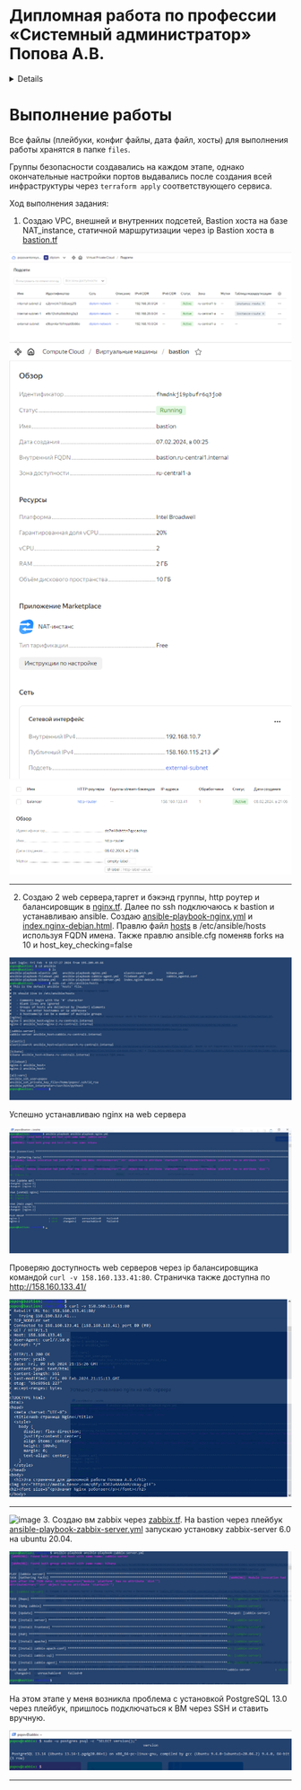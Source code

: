 #  Дипломная работа по профессии «Системный администратор» Попова А.В.

<details>

Содержание
==========
* [Задача](#Задача)
* [Инфраструктура](#Инфраструктура)
    * [Сайт](#Сайт)
    * [Мониторинг](#Мониторинг)
    * [Логи](#Логи)
    * [Сеть](#Сеть)
    * [Резервное копирование](#Резервное-копирование)
    * [Дополнительно](#Дополнительно)
* [Выполнение работы](#Выполнение-работы)
* [Критерии сдачи](#Критерии-сдачи)
* [Как правильно задавать вопросы дипломному руководителю](#Как-правильно-задавать-вопросы-дипломному-руководителю) 

---------

## Задача
Ключевая задача — разработать отказоустойчивую инфраструктуру для сайта, включающую мониторинг, сбор логов и резервное копирование основных данных. Инфраструктура должна размещаться в [Yandex Cloud](https://cloud.yandex.com/) и отвечать минимальным стандартам безопасности: запрещается выкладывать токен от облака в git. Используйте [инструкцию](https://cloud.yandex.ru/docs/tutorials/infrastructure-management/terraform-quickstart#get-credentials).

**Перед началом работы над дипломным заданием изучите [Инструкция по экономии облачных ресурсов](https://github.com/netology-code/devops-materials/blob/master/cloudwork.MD).**

## Инфраструктура
Для развёртки инфраструктуры используйте Terraform и Ansible.  

Не используйте для ansible inventory ip-адреса! Вместо этого используйте fqdn имена виртуальных машин в зоне ".ru-central1.internal". Пример: example.ru-central1.internal  

Важно: используйте по-возможности **минимальные конфигурации ВМ**:2 ядра 20% Intel ice lake, 2-4Гб памяти, 10hdd, прерываемая. 

**Так как прерываемая ВМ проработает не больше 24ч, перед сдачей работы на проверку дипломному руководителю сделайте ваши ВМ постоянно работающими.**

Ознакомьтесь со всеми пунктами из этой секции, не беритесь сразу выполнять задание, не дочитав до конца. Пункты взаимосвязаны и могут влиять друг на друга.

### Сайт
Создайте две ВМ в разных зонах, установите на них сервер nginx, если его там нет. ОС и содержимое ВМ должно быть идентичным, это будут наши веб-сервера.

Используйте набор статичных файлов для сайта. Можно переиспользовать сайт из домашнего задания.

Создайте [Target Group](https://cloud.yandex.com/docs/application-load-balancer/concepts/target-group), включите в неё две созданных ВМ.

Создайте [Backend Group](https://cloud.yandex.com/docs/application-load-balancer/concepts/backend-group), настройте backends на target group, ранее созданную. Настройте healthcheck на корень (/) и порт 80, протокол HTTP.

Создайте [HTTP router](https://cloud.yandex.com/docs/application-load-balancer/concepts/http-router). Путь укажите — /, backend group — созданную ранее.

Создайте [Application load balancer](https://cloud.yandex.com/en/docs/application-load-balancer/) для распределения трафика на веб-сервера, созданные ранее. Укажите HTTP router, созданный ранее, задайте listener тип auto, порт 80.

Протестируйте сайт
`curl -v <публичный IP балансера>:80` 

### Мониторинг
Создайте ВМ, разверните на ней Zabbix. На каждую ВМ установите Zabbix Agent, настройте агенты на отправление метрик в Zabbix. 

Настройте дешборды с отображением метрик, минимальный набор — по принципу USE (Utilization, Saturation, Errors) для CPU, RAM, диски, сеть, http запросов к веб-серверам. Добавьте необходимые tresholds на соответствующие графики.

### Логи
Cоздайте ВМ, разверните на ней Elasticsearch. Установите filebeat в ВМ к веб-серверам, настройте на отправку access.log, error.log nginx в Elasticsearch.

Создайте ВМ, разверните на ней Kibana, сконфигурируйте соединение с Elasticsearch.

### Сеть
Разверните один VPC. Сервера web, Elasticsearch поместите в приватные подсети. Сервера Zabbix, Kibana, application load balancer определите в публичную подсеть.

Настройте [Security Groups](https://cloud.yandex.com/docs/vpc/concepts/security-groups) соответствующих сервисов на входящий трафик только к нужным портам.

Настройте ВМ с публичным адресом, в которой будет открыт только один порт — ssh.  Эта вм будет реализовывать концепцию  [bastion host]( https://cloud.yandex.ru/docs/tutorials/routing/bastion) . Синоним "bastion host" - "Jump host". Подключение  ansible к серверам web и Elasticsearch через данный bastion host можно сделать с помощью  [ProxyCommand](https://docs.ansible.com/ansible/latest/network/user_guide/network_debug_troubleshooting.html#network-delegate-to-vs-proxycommand) . Допускается установка и запуск ansible непосредственно на bastion host.(Этот вариант легче в настройке)

### Резервное копирование
Создайте snapshot дисков всех ВМ. Ограничьте время жизни snaphot в неделю. Сами snaphot настройте на ежедневное копирование.

### Дополнительно
Не входит в минимальные требования. 

1. Для Zabbix можно реализовать разделение компонент - frontend, server, database. Frontend отдельной ВМ поместите в публичную подсеть, назначте публичный IP. Server поместите в приватную подсеть, настройте security group на разрешение трафика между frontend и server. Для Database используйте [Yandex Managed Service for PostgreSQL](https://cloud.yandex.com/en-ru/services/managed-postgresql). Разверните кластер из двух нод с автоматическим failover.
2. Вместо конкретных ВМ, которые входят в target group, можно создать [Instance Group](https://cloud.yandex.com/en/docs/compute/concepts/instance-groups/), для которой настройте следующие правила автоматического горизонтального масштабирования: минимальное количество ВМ на зону — 1, максимальный размер группы — 3.
3. В Elasticsearch добавьте мониторинг логов самого себя, Kibana, Zabbix, через filebeat. Можно использовать logstash тоже.
4. Воспользуйтесь Yandex Certificate Manager, выпустите сертификат для сайта, если есть доменное имя. Перенастройте работу балансера на HTTPS, при этом нацелен он будет на HTTP веб-серверов.

## Выполнение работы
На этом этапе вы непосредственно выполняете работу. При этом вы можете консультироваться с руководителем по поводу вопросов, требующих уточнения.

⚠️ В случае недоступности ресурсов Elastic для скачивания рекомендуется разворачивать сервисы с помощью docker контейнеров, основанных на официальных образах.

**Важно**: Ещё можно задавать вопросы по поводу того, как реализовать ту или иную функциональность. И руководитель определяет, правильно вы её реализовали или нет. Любые вопросы, которые не освещены в этом документе, стоит уточнять у руководителя. Если его требования и указания расходятся с указанными в этом документе, то приоритетны требования и указания руководителя.

## Критерии сдачи
1. Инфраструктура отвечает минимальным требованиям, описанным в [Задаче](#Задача).
2. Предоставлен доступ ко всем ресурсам, у которых предполагается веб-страница (сайт, Kibana, Zabbix).
3. Для ресурсов, к которым предоставить доступ проблематично, предоставлены скриншоты, команды, stdout, stderr, подтверждающие работу ресурса.
4. Работа оформлена в отдельном репозитории в GitHub или в [Google Docs](https://docs.google.com/), разрешён доступ по ссылке. 
5. Код размещён в репозитории в GitHub.
6. Работа оформлена так, чтобы были понятны ваши решения и компромиссы. 
7. Если использованы дополнительные репозитории, доступ к ним открыт. 

## Как правильно задавать вопросы дипломному руководителю
Что поможет решить большинство частых проблем:
1. Попробовать найти ответ сначала самостоятельно в интернете или в материалах курса и только после этого спрашивать у дипломного руководителя. Навык поиска ответов пригодится вам в профессиональной деятельности.
2. Если вопросов больше одного, присылайте их в виде нумерованного списка. Так дипломному руководителю будет проще отвечать на каждый из них.
3. При необходимости прикрепите к вопросу скриншоты и стрелочкой покажите, где не получается. Программу для этого можно скачать [здесь](https://app.prntscr.com/ru/).

Что может стать источником проблем:
1. Вопросы вида «Ничего не работает. Не запускается. Всё сломалось». Дипломный руководитель не сможет ответить на такой вопрос без дополнительных уточнений. Цените своё время и время других.
2. Откладывание выполнения дипломной работы на последний момент.

</details>

# Выполнение работы

Все файлы (плейбуки, конфиг файлы, дата файл, хосты) для выполнения работы хранятся в папке `files`.   
  
Группы безопасности создавались на каждом этапе, однако окончательные настройки портов выдавались после создания всей инфраструктуры через `terraform apply` соответствующего сервиса.

Ход выполнения задания:

1. Создаю VPC, внешней и внутренних подсетей, Bastion хоста на базе NAT_instance, статичной маршрутизации через ip Bastion хоста в [bastion.tf](https://github.com/goldcomru/diplom-sys/blob/main/files/bastion.tf)

![image](https://github.com/goldcomru/SysAdmin/blob/main/%D1%81%D0%BA%D1%80%D0%B8%D0%BD%D1%8B%20%D0%B4%D0%B8%D0%BF%D0%BB%D0%BE%D0%BC%D0%B0/%D0%9F%D0%BE%D0%B4%D1%81%D0%B5%D1%82%D0%B8.png)
![image](https://github.com/goldcomru/SysAdmin/blob/main/%D1%81%D0%BA%D1%80%D0%B8%D0%BD%D1%8B%20%D0%B4%D0%B8%D0%BF%D0%BB%D0%BE%D0%BC%D0%B0/bastion.png)
![image](https://github.com/goldcomru/SysAdmin/blob/main/%D1%81%D0%BA%D1%80%D0%B8%D0%BD%D1%8B%20%D0%B4%D0%B8%D0%BF%D0%BB%D0%BE%D0%BC%D0%B0/l7.png)

----

2. Создаю 2 web сервера,таргет и бэкэнд группы, http роутер и балансировщик в [nginx.tf](https://github.com/goldcomru/diplom-sys/blob/main/files/nginx.tf). Далее по ssh подключаюсь к bastion и устанавливаю ansible.
Создаю [ansible-playbook-nginx.yml](https://github.com/goldcomru/diplom-sys/blob/main/files/ansible-playbook-nginx.yml) и [index.nginx-debian.html](https://github.com/goldcomru/diplom-sys/blob/main/files/index.nginx-debian.html). Правлю файл [hosts](https://github.com/goldcomru/diplom-sys/blob/main/files/hosts) в /etc/ansible/hosts используя FQDN имена. Также правлю ansible.cfg поменяв forks на 10 и host_key_checking=false 

![image](https://github.com/goldcomru/SysAdmin/blob/main/%D1%81%D0%BA%D1%80%D0%B8%D0%BD%D1%8B%20%D0%B4%D0%B8%D0%BF%D0%BB%D0%BE%D0%BC%D0%B0/nginx1.png)

Успешно устанавливаю nginx на web сервера 

![image](https://github.com/goldcomru/SysAdmin/blob/main/%D1%81%D0%BA%D1%80%D0%B8%D0%BD%D1%8B%20%D0%B4%D0%B8%D0%BF%D0%BB%D0%BE%D0%BC%D0%B0/nginx2.png)

Проверяю доступность web серверов через ip балансировщика командой `curl -v 158.160.133.41:80`. Страничка также доступна по http://158.160.133.41/

![image](https://github.com/goldcomru/SysAdmin/blob/main/%D1%81%D0%BA%D1%80%D0%B8%D0%BD%D1%8B%20%D0%B4%D0%B8%D0%BF%D0%BB%D0%BE%D0%BC%D0%B0/nginx3.png)

----
![image]()
3. Создаю вм zabbix через [zabbix.tf](https://github.com/goldcomru/diplom-sys/blob/main/files/zabbix.tf). На bastion через плейбук [ansible-playbook-zabbix-server.yml](https://github.com/goldcomru/diplom-sys/blob/main/files/ansible-playbook-zabbix-server.yml) запускаю установку zabbix-server 6.0 на ubuntu 20.04.

![image](https://github.com/goldcomru/SysAdmin/blob/main/%D1%81%D0%BA%D1%80%D0%B8%D0%BD%D1%8B%20%D0%B4%D0%B8%D0%BF%D0%BB%D0%BE%D0%BC%D0%B0/zabbixserver1.png)

На этом этапе у меня возникла проблема с установкой PostgreSQL 13.0 через плейбук, пришлось подключаться к ВМ через SSH и ставить вручную. 

![image](https://github.com/goldcomru/SysAdmin/blob/main/%D1%81%D0%BA%D1%80%D0%B8%D0%BD%D1%8B%20%D0%B4%D0%B8%D0%BF%D0%BB%D0%BE%D0%BC%D0%B0/psql.png)

----








